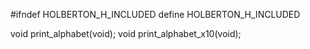 #ifndef HOLBERTON_H_INCLUDED
define HOLBERTON_H_INCLUDED

void print_alphabet(void);
void print_alphabet_x10(void);

